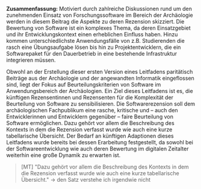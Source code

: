 **Zusammenfassung:** Motiviert durch zahlreiche Diskussionen rund um den zunehmenden Einsatz von Forschungssoftware im Bereich der Archäologie werden in diesem Beitrag die Aspekte zu deren Rezension skizziert. Die Bewertung von Software ist ein komplexes Thema, da deren Einsatzgebiet und ihr Entwicklungskontext einen erheblichen Einfluss haben. Hinzu kommen unterschiedlichste Anwendungsfälle von z.B. Studierenden die rasch eine Übungsaufgabe lösen bis hin zu Projektentwicklern, die ein Softwarepaket für den Dauerbetrieb in eine bestehende Infrastruktur integrieren müssen.

Obwohl an der Erstellung dieser ersten Version eines Leitfadens paritätisch Beiträge aus der Archäologie und der angewandten Informatik eingeflossen sind, liegt der Fokus auf Beurteilungskriterien von Software im Anwendungsbereich der Archäologien. Ein Ziel dieses Leitfadens ist es, die künftigen Rezensentinnen und Rezensenten für die Komplexität der Beurteilung von Software zu sensibilisieren. Die Softwarerezension soll dem archäologischen Fachpublikum eine rasche, kritische und – auch den Entwicklerinnen und Entwicklern gegenüber – faire Beurteilung von Software ermöglichen. Dazu gehört vor allem die Beschreibung des Kontexts in dem die Rezension verfasst wurde wie auch eine kurze tabellarische Übersicht. Der Bedarf an künftigen Adaptionen dieses Leitfadens wurde bereits bei dessen Erarbeitung festgestellt, da sowohl bei der Softwareentwicklung wie auch deren Bewertung im digitalen Zeitalter weiterhin eine große Dynamik zu erwarten ist.

> [MT] "Dazu gehört vor allem die Beschreibung des Kontexts in dem die Rezension verfasst wurde wie auch eine kurze tabellarische Übersicht." -> den Satz verstehe ich irgendwie nicht
